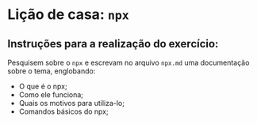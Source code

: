 # Lição de casa: `npx`

## Instruções para a realização do exercício:

Pesquisem sobre o  `npx` e escrevam no arquivo `npx.md` uma documentação sobre o tema, englobando:

- O que é o npx;
- Como ele funciona;
- Quais os motivos para utiliza-lo;
- Comandos básicos do npx;